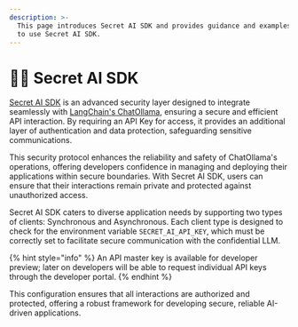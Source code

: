 ```yaml
---
description: >-
  This page introduces Secret AI SDK and provides guidance and examples of how
  to use Secret AI SDK.
---
```


# 👩‍💻 Secret AI SDK

[Secret AI SDK](https://github.com/scrtlabs/secret-ai-sdk) is an advanced security layer designed to integrate seamlessly with [LangChain's ChatOllama](https://python.langchain.com/docs/integrations/chat/ollama/), ensuring a secure and efficient API interaction. By requiring an API Key for access, it provides an additional layer of authentication and data protection, safeguarding sensitive communications.&#x20;

This security protocol enhances the reliability and safety of ChatOllama's operations, offering developers confidence in managing and deploying their applications within secure boundaries. With Secret AI SDK, users can ensure that their interactions remain private and protected against unauthorized access.

Secret AI SDK caters to diverse application needs by supporting two types of clients: Synchronous and Asynchronous. Each client type is designed to check for the environment variable `SECRET_AI_API_KEY`, which must be correctly set to facilitate secure communication with the confidential LLM.&#x20;

{% hint style="info" %}
An API master key is available for developer preview; later on developers will be able to request individual API keys through the developer portal.
{% endhint %}

This configuration ensures that all interactions are authorized and protected, offering a robust framework for developing secure, reliable AI-driven applications.
